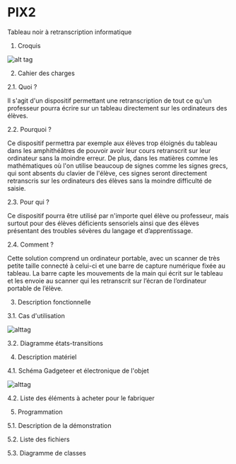PIX2
====

Tableau noir à retranscription informatique

1. Croquis 

![alt tag](http://www.hostingpics.net/thumbs/38/61/84/mini_386184materiel.png)



2. Cahier des charges 

2.1. Quoi ? 


Il s'agit d'un dispositif permettant une retranscription de tout ce qu'un professeur pourra écrire sur un tableau directement sur les ordinateurs des élèves. 

 

2.2. Pourquoi ? 


Ce dispositif permettra par exemple aux élèves trop éloignés du tableau dans les amphithéâtres de pouvoir avoir leur cours retranscrit sur leur ordinateur sans la moindre erreur. De plus, dans les matières comme les mathématiques où l'on utilise beaucoup de signes comme les signes grecs, qui sont absents du clavier de l'élève, ces signes seront directement retranscris sur les ordinateurs des élèves sans la moindre difficulté de saisie. 

 

2.3. Pour qui ? 


Ce dispositif pourra être utilisé par n'importe quel élève ou professeur, mais surtout pour des élèves déficients sensoriels ainsi que des élèves présentant des troubles sévères du langage et d’apprentissage.


 

2.4. Comment ? 

Cette solution comprend un ordinateur portable, avec un scanner de très petite taille connecté à celui-ci et une barre de capture numérique fixée au tableau. La barre capte les mouvements de la main qui écrit sur le tableau et les envoie au scanner qui les retranscrit sur l’écran de l’ordinateur portable de l’élève. 


 

3. Description fonctionnelle 

3.1. Cas d'utilisation 


![alttag](http://www.hostingpics.net/thumbs/93/07/10/mini_930710diagrammeutilisationirshad.jpg)
 

3.2. Diagramme états-transitions 



 

4. Description matériel 

4.1. Schéma Gadgeteer et électronique de l'objet 


![alttag](http://www.hostingpics.net/thumbs/80/91/73/mini_809173schmagadgeteer.jpg)
 

4.2. Liste des éléments à acheter pour le fabriquer 




 

5. Programmation 


5.1. Description de la démonstration 


5.2. Liste des fichiers 

 

5.3. Diagramme de classes 

